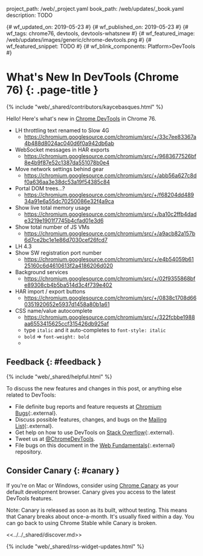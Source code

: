 project_path: /web/_project.yaml
book_path: /web/updates/_book.yaml
description: TODO

{# wf_updated_on: 2019-05-23 #}
{# wf_published_on: 2019-05-23 #}
{# wf_tags: chrome76, devtools, devtools-whatsnew #}
{# wf_featured_image: /web/updates/images/generic/chrome-devtools.png #}
{# wf_featured_snippet: TODO #}
{# wf_blink_components: Platform>DevTools #}

# What's New In DevTools (Chrome 76) {: .page-title }

{% include "web/_shared/contributors/kaycebasques.html" %}

Hello! Here's what's new in [Chrome DevTools](/web/tools/chrome-devtools/) in Chrome 76.

* LH throttling text renamed to Slow 4G
  * https://chromium.googlesource.com/chromium/src/+/33c7ee83367a4b488d8024ac040d6f0a942db6ab
* WebSocket messages in HAR exports
  * https://chromium.googlesource.com/chromium/src/+/9683677526bf8e4b9f87e52c1387da551078b0e4
* Move network settings behind gear
  * https://chromium.googlesource.com/chromium/src/+/abb56a627c8df0a636aa3e38dc53a19f54385c84
* Portal DOM trees...?
  * https://chromium.googlesource.com/chromium/src/+/f68204dd48934a91e6a55dc70250086e32f4a9ca
* Show live total memory usage
  * https://chromium.googlesource.com/chromium/src/+/ba10c2ffb4dade3219e1901f7745b4cfad01e3d6
* Show total number of JS VMs
  * https://chromium.googlesource.com/chromium/src/+/a9acb82a157b6d7ce2bc1e1e86d7030cef26fcd7
* LH 4.3
* Show SW registration port number
  * https://chromium.googlesource.com/chromium/src/+/e4b54059b6125160c6d4610613f2a4186206d020
* Background services
  * https://chromium.googlesource.com/chromium/src/+/02f9355868bfe89308cb4b5ba514d3c4f739e402
* HAR import / export buttons
  * https://chromium.googlesource.com/chromium/src/+/0838c1708d660351920652e5937d1458a80b1a61
* CSS name/value autocomplete
  * https://chromium.googlesource.com/chromium/src/+/322fcbbe1988aa6553415625ccf315426db925af
  * type `italic` and it auto-completes to `font-style: italic`
  * `bold` => `font-weight: bold`
  * 

## Feedback {: #feedback }

[ML]: https://groups.google.com/forum/#!forum/google-chrome-developer-tools
[WF]: https://github.com/google/webfundamentals/issues/new
[SO]: https://stackoverflow.com/questions/tagged/google-chrome-devtools

{% include "web/_shared/helpful.html" %}

To discuss the new features and changes in this post, or anything else related to DevTools:

* File definite bug reports and feature requests at [Chromium Bugs](https://crbug.com){:.external}.
* Discuss possible features, changes, and bugs on the [Mailing List][ML]{:.external}.
* Get help on how to use DevTools on [Stack Overflow][SO]{:.external}.
* Tweet us at [@ChromeDevTools](https://twitter.com/chromedevtools).
* File bugs on this document in the [Web Fundamentals][WF]{:.external} repository.

## Consider Canary {: #canary }

[canary]: https://www.google.com/chrome/browser/canary.html

If you're on Mac or Windows, consider using [Chrome Canary][canary] as your default
development browser. Canary gives you access to the latest DevTools features.

Note: Canary is released as soon as its built, without testing. This means that Canary
breaks about once-a-month. It's usually fixed within a day. You can go back to using Chrome
Stable while Canary is broken.

<<../../_shared/discover.md>>

{% include "web/_shared/rss-widget-updates.html" %}
